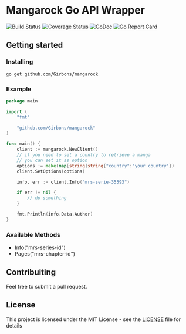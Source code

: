 # Mangarock Go API Wrapper

[![Build Status](https://travis-ci.org/Girbons/mangarock.svg?branch=master)](https://travis-ci.org/Girbons/mangarock)
[![Coverage Status](https://coveralls.io/repos/github/Girbons/mangarock/badge.svg?branch=dev)](https://coveralls.io/github/Girbons/mangarock?branch=dev)
[![GoDoc](https://godoc.org/github.com/Girbons/mangarock?status.svg)](https://godoc.org/github.com/Girbons/mangarock)
[![Go Report Card](https://goreportcard.com/badge/github.com/Girbons/mangarock)](https://goreportcard.com/report/github.com/Girbons/mangarock)

## Getting started

### Installing

```
go get github.com/Girbons/mangarock
```

### Example

```go
package main

import (
	"fmt"

	"github.com/Girbons/mangarock"
)

func main() {
	client := mangarock.NewClient()
	// if you need to set a country to retrieve a manga
	// you can set it as option
	options := make(map[string]string{"country":"your country"})
	client.SetOptions(options)

	info, err := client.Info("mrs-serie-35593")

	if err != nil {
		// do something
	}

	fmt.Println(info.Data.Author)
}
```

### Available Methods

- Info("mrs-series-id")
- Pages("mrs-chapter-id")

## Contribuiting

Feel free to submit a pull request.

## License

This project is licensed under the MIT License - see the [LICENSE](LICENSE) file for details
